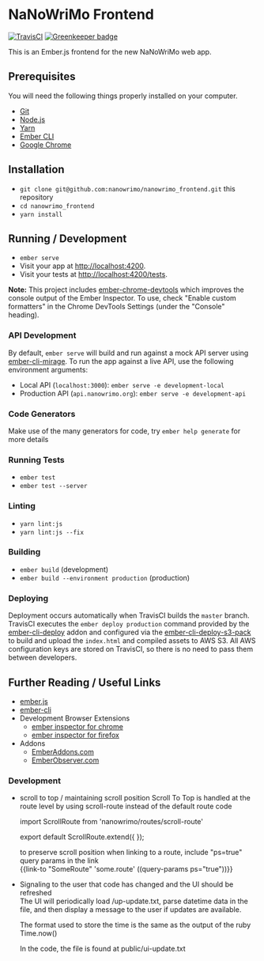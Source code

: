 # NaNoWriMo Frontend

[![TravisCI](https://api.travis-ci.org/nanowrimo/nanowrimo_frontend.svg?branch=master)](https://travis-ci.org/nanowrimo/nanowrimo_frontend) [![Greenkeeper badge](https://badges.greenkeeper.io/nanowrimo/nanowrimo_frontend.svg)](https://greenkeeper.io/)

This is an Ember.js frontend for the new NaNoWriMo web app.

## Prerequisites

You will need the following things properly installed on your computer.

* [Git](https://git-scm.com/)
* [Node.js](https://nodejs.org/)
* [Yarn](https://yarnpkg.com/)
* [Ember CLI](https://ember-cli.com/)
* [Google Chrome](https://google.com/chrome/)

## Installation

* `git clone git@github.com:nanowrimo/nanowrimo_frontend.git` this repository
* `cd nanowrimo_frontend`
* `yarn install`

## Running / Development

* `ember serve`
* Visit your app at [http://localhost:4200](http://localhost:4200).
* Visit your tests at [http://localhost:4200/tests](http://localhost:4200/tests).

**Note:** This project includes [ember-chrome-devtools](https://github.com/dwickern/ember-chrome-devtools)
which improves the console output of the Ember Inspector. To use, check "Enable custom formatters" in the Chrome DevTools Settings (under the "Console" heading).

### API Development

By default, `ember serve` will build and run against a mock API server using [ember-cli-mirage](http://www.ember-cli-mirage.com/). To run the app against a live API, use the following environment arguments:

* Local API (`localhost:3000`): `ember serve -e development-local`
* Production API (`api.nanowrimo.org`): `ember serve -e development-api`

### Code Generators

Make use of the many generators for code, try `ember help generate` for more details

### Running Tests

* `ember test`
* `ember test --server`


### Linting

* `yarn lint:js`
* `yarn lint:js --fix`

### Building

* `ember build` (development)
* `ember build --environment production` (production)

### Deploying

Deployment occurs automatically when TravisCI builds the `master` branch. TravisCI executes the `ember deploy production` command provided by the [ember-cli-deploy](http://ember-cli-deploy.com/) addon and configured via the [ember-cli-deploy-s3-pack](https://github.com/gaurav0/ember-cli-deploy-s3-pack) to build and upload the `index.html` and compiled assets to AWS S3. All AWS configuration keys are stored on TravisCI, so there is no need to pass them between developers.

## Further Reading / Useful Links

* [ember.js](https://emberjs.com/)
* [ember-cli](https://ember-cli.com/)
* Development Browser Extensions
  * [ember inspector for chrome](https://chrome.google.com/webstore/detail/ember-inspector/bmdblncegkenkacieihfhpjfppoconhi)
  * [ember inspector for firefox](https://addons.mozilla.org/en-US/firefox/addon/ember-inspector/)
* Addons
  * [EmberAddons.com](https://www.emberaddons.com/)
  * [EmberObserver.com](https://emberobserver.com/)

### Development

 * scroll to top / maintaining scroll position 
    Scroll To Top is handled at the route level by using scroll-route instead
    of the default route code

    import ScrollRoute from 'nanowrimo/routes/scroll-route'
    
    export default ScrollRoute.extend({
    });

    to preserve scroll position when linking to a route, include "ps=true" query params in the link  
    {{link-to "SomeRoute" 'some.route' ((query-params ps="true"))}}

  * Signaling to the user that code has changed and the UI should be refreshed   
    The UI will periodically load /up-update.txt, parse datetime data in the file, and
    then display a message to the user if updates are available. 
    
    The format used to store the time is the same as the output of the ruby Time.now()   
    
    In the code, the file is found at public/ui-update.txt
    



